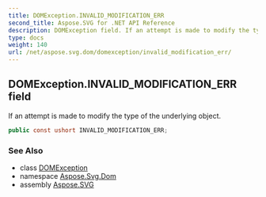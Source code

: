 ```yaml
---
title: DOMException.INVALID_MODIFICATION_ERR
second_title: Aspose.SVG for .NET API Reference
description: DOMException field. If an attempt is made to modify the type of the underlying object
type: docs
weight: 140
url: /net/aspose.svg.dom/domexception/invalid_modification_err/
---
```

## DOMException.INVALID_MODIFICATION_ERR field

If an attempt is made to modify the type of the underlying object.

```csharp
public const ushort INVALID_MODIFICATION_ERR;
```

### See Also

* class [DOMException](../)
* namespace [Aspose.Svg.Dom](../../domexception/)
* assembly [Aspose.SVG](../../../)
